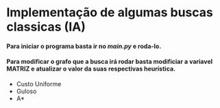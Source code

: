 # Implementação de algumas buscas classicas (IA)

#### Para iniciar o programa basta ir no *main.py* e roda-lo.
#### Para modificar o grafo que a busca irá rodar basta modificiar a variavel MATRIZ e atualizar o valor da suas respectivas heurística.

* Custo Uniforme
* Guloso
* A*
